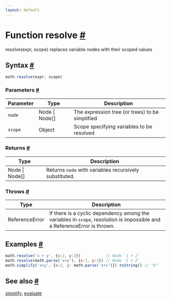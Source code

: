 ```yaml
---
layout: default
---
```


<!-- Note: This file is automatically generated from source code comments. Changes made in this file will be overridden. -->

<h1 id="function-resolve">Function resolve <a href="#function-resolve" title="Permalink">#</a></h1>

resolve(expr, scope) replaces variable nodes with their scoped values


<h2 id="syntax">Syntax <a href="#syntax" title="Permalink">#</a></h2>

```js
math.resolve(expr, scope)
```

<h3 id="parameters">Parameters <a href="#parameters" title="Permalink">#</a></h3>

Parameter | Type | Description
--------- | ---- | -----------
`node` | Node &#124; Node[] |  The expression tree (or trees) to be simplified
`scope` | Object |  Scope specifying variables to be resolved

<h3 id="returns">Returns <a href="#returns" title="Permalink">#</a></h3>

Type | Description
---- | -----------
Node &#124; Node[] | Returns `node` with variables recursively substituted.


<h3 id="throws">Throws <a href="#throws" title="Permalink">#</a></h3>

Type | Description
---- | -----------
ReferenceError |  If there is a cyclic dependency among the variables in `scope`, resolution is impossible and a ReferenceError is thrown.

<h2 id="examples">Examples <a href="#examples" title="Permalink">#</a></h2>

```js
math.resolve('x + y', {x:1, y:2})           // Node '1 + 2'
math.resolve(math.parse('x+y'), {x:1, y:2}) // Node '1 + 2'
math.simplify('x+y', {x:2, y: math.parse('x+x')}).toString() // "6"
```


<h2 id="see-also">See also <a href="#see-also" title="Permalink">#</a></h2>

[simplify](simplify.html),
[evaluate](evaluate.html)

